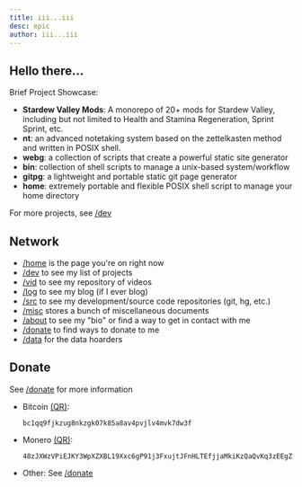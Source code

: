 ```yaml
---
title: iii...iii
desc: epic
author: iii...iii
---
```


## Hello there...
Brief Project Showcase:

* **Stardew Valley Mods**: A monorepo of 20+ mods for Stardew Valley,
  including but not limited to Health and Stamina Regeneration, Sprint
  Sprint, etc.
* **nt**: an advanced notetaking system based on the zettelkasten method
  and written in POSIX shell.
* **webg**: a collection of scripts that create a powerful static site
  generator
* **bin**: collection of shell scripts to manage a unix-based
  system/workflow
* **gitpg**: a lightweight and portable static git page generator
* **home**: extremely portable and flexible POSIX shell
  script to manage your home directory

For more projects, see [/dev](./dev/index.md)

## Network
* [/home](./home/index.md) is the page you're on right now
* [/dev](./dev/index.md) to see my list of projects
* [/vid](./vid/index.md) to see my repository of videos
* [/log](./log/index.md) to see my blog (if I ever blog)
* [/src](./src/index.md) to see my development/source code repositories
  (git, hg, etc.)
* [/misc](./misc/index.md) stores a bunch of miscellaneous documents
* [/about](./about/index.md) to see my "bio" or find a way to get in
  contact with me
* [/donate](./donate/index.md) to find ways to donate to me
* [/data](./data/index.md) for the data hoarders

## Donate
See [/donate](./donate/index.md) for more information

* Bitcoin [(QR)](./assets/images/donate/bitcoin.png):
    ```
    bc1qq9fjkzug8nkzgk07k85a8av4pvjlv4mvk7dw3f
    ```

* Monero [(QR)](./assets/images/donate/monero.png):
    ```
    48zJXWzVPiEJKY3WpXZXBL19Xxc6gP91j3FxujtJFnHLTEfjjaMkiKzQaQvKq3zEEgZSi1YJMJcpRYC53DG5Nu31D2uBK9A
    ```

* Other: See [/donate](./donate/index.md)

